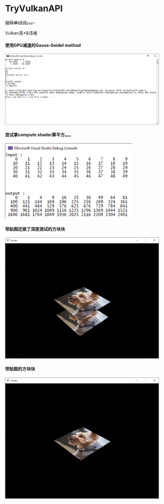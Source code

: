 # TryVulkanAPI

~~就简单试试。。。~~

Vulkan真*&($难

#### 使用GPU减速的Gauss–Seidel method

![Example Image](./ExampleImages/Snipaste_2020-04-17_20-11-12.png)

#### 尝试拿compute shader算平方。。。

![Example Image](./ExampleImages/Snipaste_2020-04-16_20-35-47.png)

#### 带贴图还做了深度测试的方块块

![Example Image](./ExampleImages/Snipaste_2020-04-15_20-45-11.png)

#### 带贴图的方块块

![Example Image](./ExampleImages/Snipaste_2020-04-14_14-45-51.png)